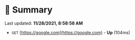 # 📖 Summary
Last updated: **11/28/2021, 8:58:58 AM**

- `GET` [https://google.com](https://google.com) - **Up** (104ms)
